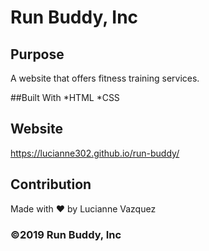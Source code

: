 # Run Buddy, Inc

## Purpose
A website that offers fitness training services. 

##Built With
*HTML
*CSS

## Website
https://lucianne302.github.io/run-buddy/

## Contribution
Made with ❤️ by Lucianne Vazquez

### ©️2019 Run Buddy, Inc
